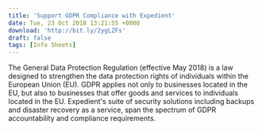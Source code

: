 ```yaml
---
title: 'Support GDPR Compliance with Expedient'
date: Tue, 23 Oct 2018 13:21:55 +0000
download: 'http://bit.ly/2ygLZFs'
draft: false
tags: [Info Sheets]
---
```


The General Data Protection Regulation (effective May 2018) is a law designed to strengthen the data protection rights of individuals within the European Union (EU). GDPR applies not only to businesses located in the EU, but also to businesses that offer goods and services to individuals located in the EU. Expedient's suite of security solutions including backups and disaster recovery as a service, span the spectrum of GDPR accountability and compliance requirements.